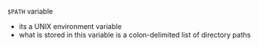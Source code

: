 `$PATH` variable

- its a UNIX environment variable
- what is stored in this variable is a colon-delimited list of directory
paths



